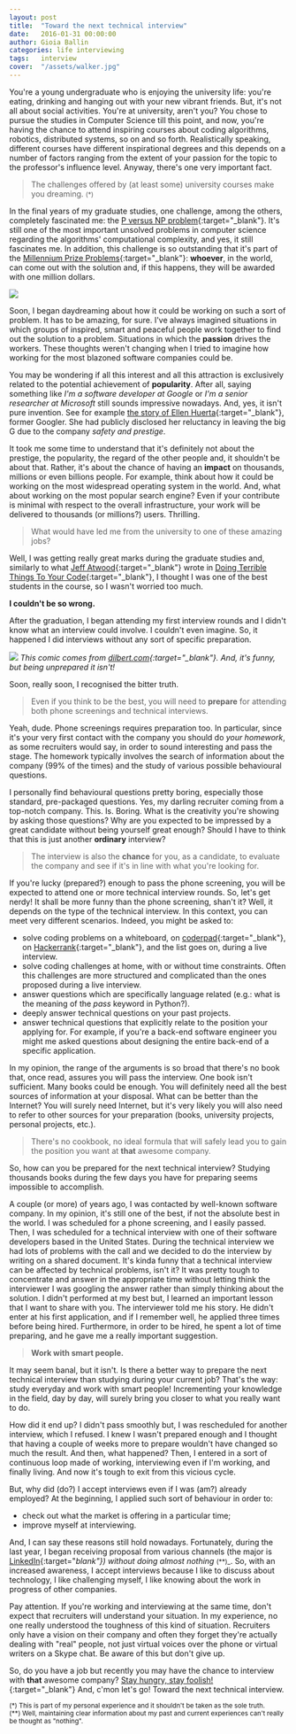 ```yaml
---
layout: post
title:  "Toward the next technical interview"
date:   2016-01-31 00:00:00
author: Gioia Ballin
categories: life interviewing
tags:	interview
cover:  "/assets/walker.jpg"
---
```


You're a young undergraduate who is enjoying the university life: you're eating, drinking and hanging out with your new vibrant friends. But, it's not all about social activities. You're at university, aren't you? You chose to pursue the studies in Computer Science till this point, and now, you're having the chance to attend inspiring courses about coding algorithms, robotics, distributed systems, so on and so forth. Realistically speaking, different courses have different inspirational degrees and this depends on a number of factors ranging from the extent of your passion for the topic to the professor's influence level. Anyway, there's one very important fact.

> The challenges offered by (at least some) university courses make you dreaming. <small>(*)</small>

In the final years of my graduate studies, one challenge, among the others, completely fascinated me: the [P versus NP problem](https://en.wikipedia.org/wiki/P_versus_NP_problem){:target="_blank"}. It's still one of the most important unsolved problems in computer science regarding the algorithms' computational complexity, and yes, it still fascinates me. In addition, this challenge is so outstanding that it's part of the [Millennium Prize Problems](http://www.claymath.org/millennium-problems){:target="_blank"}: __whoever__, in the world, can come out with the solution and, if this happens, they will be awarded with one million dollars.

![](http://s2.quickmeme.com/img/43/432d0c56973eff45e545159ddf41f282e16cdce6d2b354dfd5721962504dd252.jpg)

Soon, I began daydreaming about how it could be working on such a sort of problem. It has to be amazing, for sure. I've always imagined situations in which groups of inspired, smart and peaceful people work together to find out the solution to a problem. Situations in which the __passion__ drives the workers. These thoughts weren't changing when I tried to imagine how working for the most blazoned software companies could be.

You may be wondering if all this interest and all this attraction is exclusively related to the potential achievement of __popularity__. After all, saying something like _I'm a software developer at Google_ or _I'm a senior researcher at Microsoft_ still sounds impressive nowadays. And, yes, it isn't pure invention. See for example [the story of Ellen Huerta](https://medium.com/this-happened-to-me/why-i-left-google-c02f1ff471c6#.e6zr2h344){:target="_blank"}, former Googler. She had publicly disclosed her reluctancy in leaving the big G due to the company _safety and prestige_.

It took me some time to understand that it's definitely not about the prestige, the popularity, the regard of the other people and, it shouldn't be about that. Rather, it's about the chance of having an __impact__ on thousands, millions or even billions people. For example, think about how it could be working on the most widespread operating system in the world. And, what about working on the most popular search engine? Even if your contribute is minimal with respect to the overall infrastructure, your work will be delivered to thousands (or millions?) users. Thrilling.

> What would have led me from the university to one of these amazing jobs?

Well, I was getting really great marks during the graduate studies and, similarly to what [Jeff Atwood](https://twitter.com/codinghorror){:target="_blank"} wrote in [Doing Terrible Things To Your Code](http://blog.codinghorror.com/doing-terrible-things-to-your-code/){:target="_blank"}, I thought I was one of the best students in the course, so I wasn't worried too much.

__I couldn't be so wrong.__

After the graduation, I began attending my first interview rounds and I didn't know what an interview could involve. I couldn't even imagine. So, it happened I did interviews without any sort of specific preparation.

![](http://assets.amuniversal.com/e3ff66d0fd6e0132ef1a005056a9545d)
*This comic comes from [dilbert.com](dilbert.com){:target="_blank"}. And, it's funny, but being unprepared it isn't!*

Soon, really soon, I recognised the bitter truth.

> Even if you think to be the best, you will need to __prepare__ for attending both phone screenings and technical interviews.

Yeah, dude. Phone screenings requires preparation too. In particular, since it's your very first contact with the company you should do _your homework_, as some recruiters would say, in order to sound interesting and pass the stage. The homework typically involves the search of information about the company (99% of the times) and the study of various possible behavioural questions.

I personally find behavioural questions pretty boring, especially those standard, pre-packaged questions. Yes, my darling recruiter coming from a top-notch company. This. Is. Boring. What is the creativity you're showing by asking those questions? Why are you expected to be impressed by a great candidate without being yourself great enough? Should I have to think that this is just another __ordinary__ interview?

> The interview is also the __chance__ for you, as a candidate, to evaluate the company and see if it's in line with what you're looking for.

If you're lucky (prepared?) enough to pass the phone screening, you will be expected to attend one or more technical interview rounds. So, let's get nerdy! It shall be more funny than the phone screening, shan't it? Well, it depends on the type of the technical interview. In this context, you can meet very different scenarios. Indeed, you might be asked to:

- solve coding problems on a whiteboard, on [coderpad](https://coderpad.io/){:target="_blank"}, on [Hackerrank](https://www.hackerrank.com/work){:target="_blank"}, and the list goes on, during a live interview.
- solve coding challenges at home, with or without time constraints. Often this challenges are more structured and complicated than the ones proposed during a live interview.
- answer questions which are specifically language related (e.g.: what is the meaning of the _pass_ keyword in Python?).
- deeply answer technical questions on your past projects.
- answer technical questions that explicitly relate to the position your applying for. For example, if you're a back-end software engineer you might me asked questions about designing the entire back-end of a specific application.

In my opinion, the range of the arguments is so broad that there's no book that, once read, assures you will pass the interview. One book isn't sufficient. Many books could be enough. You will definitely need all the best sources of information at your disposal. What can be better than the Internet? You will surely need Internet, but it's very likely you will also need to refer to other sources for your preparation (books, university projects, personal projects, etc.).

> There's no cookbook, no ideal formula that will safely lead you to gain the position you want at __that__ awesome company.

So, how can you be prepared for the next technical interview? Studying thousands books during the few days you have for preparing seems impossible to accomplish.

A couple (or more) of years ago, I was contacted by well-known software company. In my opinion, it's still one of the best, if not the absolute best in the world. I was scheduled for a phone screening, and I easily passed. Then, I was scheduled for a technical interview with one of their software developers based in the United States. During the technical interview we had lots of problems with the call and we decided to do the interview by writing on a shared document. It's kinda funny that a technical interview can be affected by technical problems, isn't it? It was pretty tough to concentrate and answer in the appropriate time without letting think the interviewer I was googling the answer rather than simply thinking about the solution. I didn't performed at my best but, I learned an important lesson that I want to share with you. The interviewer told me his story. He didn't enter at his first application, and if I remember well, he applied three times before being hired. Furthermore, in order to be hired, he spent a lot of time preparing, and he gave me a really important suggestion.

> __Work with smart people.__

It may seem banal, but it isn't. Is there a better way to prepare the next technical interview than studying during your current job? That's the way: study everyday and work with smart people! Incrementing your knowledge in the field, day by day, will surely bring you closer to what you really want to do.

How did it end up? I didn't pass smoothly but, I was rescheduled for another interview, which I refused. I knew I wasn't prepared enough and I thought that having a couple of weeks more to prepare wouldn't have changed so much the result. And then, what happened? Then, I entered in a sort of continuous loop made of working, interviewing even if I'm working, and finally living. And now it's tough to exit from this vicious cycle.

But, why did (do?) I accept interviews even if I was (am?) already employed? At the beginning, I applied such sort of behaviour in order to:

- check out what the market is offering in a particular time;
- improve myself at interviewing.

And, I can say these reasons still hold nowadays. Fortunately, during the last year, I began receiving proposal from various channels (the major is [LinkedIn](https://www.linkedin.com/){:target="_blank"}) without doing almost nothing <small>_(**)_</small>. So, with an increased awareness, I accept interviews because I like to discuss about technology, I like challenging myself, I like knowing about the work in progress of other companies.

Pay attention. If you're working and interviewing at the same time, don't expect that recruiters will understand your situation. In my experience, no one really understood the toughness of this kind of situation. Recruiters only have a vision on their company and often they forget they're actually dealing with "real" people, not just virtual voices over the phone or virtual writers on a Skype chat. Be aware of this but don't give up.

So, do you have a job but recently you may have the chance to interview with __that__ awesome company? [Stay hungry, stay foolish!](https://www.youtube.com/watch?v=UF8uR6Z6KLc){:target="_blank"} And, c'mon let's go! Toward the next technical interview.

<small>
(*) This is part of my personal experience and it shouldn't be taken as the sole truth.
<br />
(**) Well, maintaining clear information about my past and current experiences can't really be thought as "nothing".
</small>
